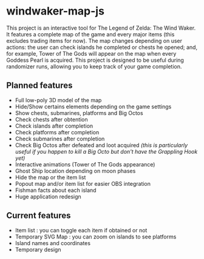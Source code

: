 # windwaker-map-js

This project is an interactive tool for The Legend of Zelda: The Wind Waker. It features a complete map of the game and every major items (this excludes trading items for now).
The map changes depending on user actions: the user can check islands he completed or chests he opened; and, for example, Tower of The Gods will appear on the map when every Goddess Pearl is acquired.
This project is designed to be useful during randomizer runs, allowing you to keep track of your game completion.

## Planned features

- Full low-poly 3D model of the map
- Hide/Show certains elements depending on the game settings
- Show chests, submarines, platforms and Big Octos
- Check chests after obtention
- Check islands after completion
- Check platforms after completion
- Check submarines after completion
- Check Big Octos after defeated and loot acquired *(this is particularly useful if you happen to kill a Big Octo but don't have the Grappling Hook yet)*
- Interactive animations (Tower of The Gods appearance)
- Ghost Ship location depending on moon phases
- Hide the map or the item list
- Popout map and/or item list for easier OBS integration
- Fishman facts about each island
- Huge application redesign

## Current features

- Item list : you can toggle each item if obtained or not
- Temporary SVG Map : you can zoom on islands to see platforms
- Island names and coordinates
- Temporary design
